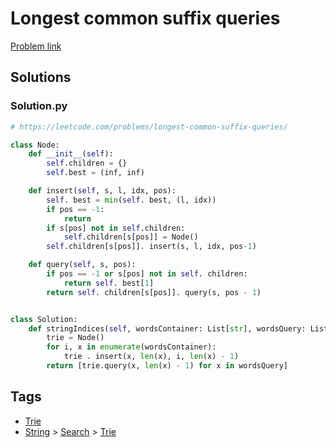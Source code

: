 # Longest common suffix queries

[Problem link](https://leetcode.com/problems/longest-common-suffix-queries/)

## Solutions


### Solution.py
```py
# https://leetcode.com/problems/longest-common-suffix-queries/

class Node:
    def __init__(self):
        self.children = {}
        self.best = (inf, inf)

    def insert(self, s, l, idx, pos):
        self. best = min(self. best, (l, idx))
        if pos == -1:
            return
        if s[pos] not in self.children:
            self.children[s[pos]] = Node()
        self.children[s[pos]]. insert(s, l, idx, pos-1)

    def query(self, s, pos):
        if pos == -1 or s[pos] not in self. children:
            return self. best[1]
        return self. children[s[pos]]. query(s, pos - 1)


class Solution:
    def stringIndices(self, wordsContainer: List[str], wordsQuery: List[str]) -> List[int]:
        trie = Node()
        for i, x in enumerate(wordsContainer):
            trie . insert(x, len(x), i, len(x) - 1)
        return [trie.query(x, len(x) - 1) for x in wordsQuery]
```
## Tags

* [Trie](/README.md#Trie)
* [String](/README.md#String) > [Search](/README.md#String-Search) > [Trie](/README.md#String-Search-Trie)
